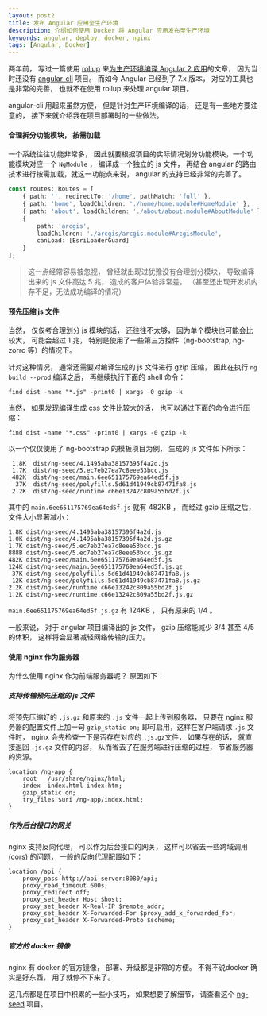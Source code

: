 ```yaml
---
layout: post2
title: 发布 Angular 应用至生产环境
description: 介绍如何使用 Docker 将 Angular 应用发布至生产环境
keywords: angular, deploy, docker, nginx
tags: [Angular, Docker]
---
```


两年前， 写过一篇使用 [rollup](http://rollupjs.org) 来[为生产环境编译 Angular 2 应用](/2016/11/15/build-angular2-for-product.html)的文章， 因为当时还没有 [angular-cli](https://cli.angular.io/) 项目。 而如今 Angular 已经到了 7.x 版本， 对应的工具也是非常的完善， 也就不在使用 rollup 来处理 angular 项目。

angular-cli 用起来虽然方便， 但是针对生产环境编译的话， 还是有一些地方要注意的， 接下来就介绍我在项目部署时的一些做法。

#### 合理拆分功能模块， 按需加载

一个系统往往功能非常多， 因此就要根据项目的实际情况划分功能模块，一个功能模块对应一个 `NgModule` ， 编译成一个独立的 js 文件， 再结合 angular 的路由技术进行按需加载，就这一功能点来说， angular 的支持已经非常的完善了。

```typescript
const routes: Routes = [
    { path: '', redirectTo: '/home', pathMatch: 'full' },
    { path: 'home', loadChildren: './home/home.module#HomeModule' },
    { path: 'about', loadChildren: './about/about.module#AboutModule' },
    {
        path: 'arcgis',
        loadChildren: './arcgis/arcgis.module#ArcgisModule',
        canLoad: [EsriLoaderGuard]
    }
];
```

> 这一点经常容易被忽视， 曾经就出现过犹豫没有合理划分模块， 导致编译出来的 js 文件高达 5 兆， 造成的客户体验非常差。 （甚至还出现开发机内存不足，无法成功编译的情况）

#### 预先压缩 js 文件

当然， 仅仅考合理划分 js 模块的话， 还往往不太够， 因为单个模块也可能会比较大， 可能会超过 1 兆， 特别是使用了一些第三方控件（ng-bootstrap, ng-zorro 等）的情况下。

针对这种情况， 通常还需要对编译生成的 js 文件进行 gzip 压缩， 因此在执行 `ng build --prod` 编译之后， 再继续执行下面的 shell 命令：

```shell
find dist -name "*.js" -print0 | xargs -0 gzip -k
```

当然， 如果发现编译生成 css 文件比较大的话， 也可以通过下面的命令进行压缩：

```shell
find dist -name "*.css" -print0 | xargs -0 gzip -k
```

以一个仅仅使用了 ng-bootstrap 的模板项目为例， 生成的 js 文件如下所示：

```
 1.8K  dist/ng-seed/4.1495aba38157395f4a2d.js
 1.7K  dist/ng-seed/5.ec7eb27ea7c8eee53bcc.js
 482K  dist/ng-seed/main.6ee651175769ea64ed5f.js
  37K  dist/ng-seed/polyfills.5d61d41949cb87471fa8.js
 2.2K  dist/ng-seed/runtime.c66e13242c809a55bd2f.js
```

其中的 `main.6ee651175769ea64ed5f.js` 就有 482KB ， 而经过 gzip 压缩之后， 文件大小显著减小：

```
1.8K dist/ng-seed/4.1495aba38157395f4a2d.js
1.0K dist/ng-seed/4.1495aba38157395f4a2d.js.gz
1.7K dist/ng-seed/5.ec7eb27ea7c8eee53bcc.js
888B dist/ng-seed/5.ec7eb27ea7c8eee53bcc.js.gz
482K dist/ng-seed/main.6ee651175769ea64ed5f.js
124K dist/ng-seed/main.6ee651175769ea64ed5f.js.gz
 37K dist/ng-seed/polyfills.5d61d41949cb87471fa8.js
 12K dist/ng-seed/polyfills.5d61d41949cb87471fa8.js.gz
2.2K dist/ng-seed/runtime.c66e13242c809a55bd2f.js
1.2K dist/ng-seed/runtime.c66e13242c809a55bd2f.js.gz
```

`main.6ee651175769ea64ed5f.js.gz` 有 124KB ， 只有原来的 1/4 。

一般来说， 对于 angular 项目编译出的 js 文件， gzip 压缩能减少 3/4 甚至 4/5 的体积， 这样将会显著减轻网络传输的压力。

#### 使用 nginx 作为服务器

为什么使用 nginx 作为前端服务器呢？ 原因如下：

##### 支持传输预先压缩的 js 文件

将预先压缩好的 `.js.gz` 和原来的 `.js` 文件一起上传到服务器， 只要在 nginx 服务器的配置文件上加一句 `gzip_static on;` 即可启用，这样在客户端请求 `.js` 文件时， nginx 会先检查一下是否存在对应的 `.js.gz`文件， 如果存在的话， 就直接返回 `.js.gz` 文件的内容， 从而省去了在服务端进行压缩的过程， 节省服务器的资源。

```nginx
location /ng-app {
    root   /usr/share/nginx/html;
    index  index.html index.htm;
    gzip_static on;
    try_files $uri /ng-app/index.html;
}
```

##### 作为后台接口的网关

nginx 支持反向代理， 可以作为后台接口的网关， 这样可以省去一些跨域调用 (cors) 的问题， 一般的反向代理配置如下：

```nginx
location /api {
    proxy_pass http://api-server:8080/api;
    proxy_read_timeout 600s;
    proxy_redirect off;
    proxy_set_header Host $host;
    proxy_set_header X-Real-IP $remote_addr;
    proxy_set_header X-Forwarded-For $proxy_add_x_forwarded_for;
    proxy_set_header X-Forwarded-Proto $scheme;
}
```

##### 官方的 docker 镜像

nginx 有 docker 的官方镜像， 部署、升级都是非常的方便。 不得不说docker 确实是好东西， 用了就停不下来了。

这几点都是在项目中积累的一些小技巧， 如果想要了解细节， 请查看这个 [ng-seed](https://github.com/beginor/ng-seed) 项目。